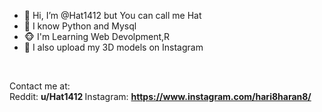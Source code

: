 - 🐶 Hi, I’m @Hat1412 but You can call me Hat
- 🦊 I know Python and Mysql
- 🐵 I'm Learning Web Devolpment,R
- 🐛 I also upload my 3D models on Instagram


</br>

Contact me at: </br>
    Reddit: <strong> u/Hat1412 </strong>
    Instagram: <strong> https://www.instagram.com/hari8haran8/ </strong>

